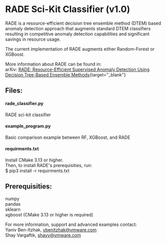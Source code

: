 # RADE Sci-Kit Classifier (v1.0)

RADE is a resource-efficient decision tree ensemble method (DTEM) based anomaly 
detection approach that augments standard DTEM classifiers resulting in 
competitive anomaly detection capabilities and significant savings in resource 
usage.

The current implementation of RADE augments either Random-Forest or XGBoost.

More information about RADE can be found in:<br/>
arXiv: [RADE: Resource-Efficient Supervised Anomaly Detection Using Decision Tree-Based Ensemble Methods](https://arxiv.org/pdf/1909.11877.pdf){target="_blank"}

## Files:

#### rade_classifier.py 
RADE sci-kit classifier

#### example_program.py
Basic comparison example between RF, XGBoost, and RADE

#### requirments.txt
Install CMake 3.13 or higher.<br/>
Then, to install RADE's prerequisities, run:<br/>
$ pip3 install -r requirments.txt

## Prerequisities:
numpy<br/>
pandas<br/>
sklearn<br/>
xgboost (CMake 3.13 or higher is required)<br/>


For more information, support and advanced examples contact:<br/>
Yaniv Ben-Itzhak, [ybenitzhak@vmware.com](mailto:ybenitzhak@vmware.com)<br/>
Shay Vargaftik, [shayv@vmware.com](mailto:shayv@vmware.com)<br/>
